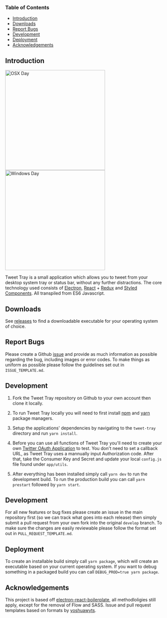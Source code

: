 ### Table of Contents

- [Introduction](#introduction)
- [Downloads](#downloads)
- [Report Bugs](#report-bugs)
- [Development](#development)
- [Deployment](#deployment)
- [Acknowledgements](#acknowledgements)

## Introduction
<img alt="OSX Day" src="https://i.imgur.com/rL4jWFz.png" width="320"/>    <img alt="Windows Day" src="https://i.imgur.com/WWluLuq.png" width="320"/>

Tweet Tray is a small application which allows you to tweet from your desktop system tray or status bar, without any further distractions. The core technology used consists of [Electron](https://github.com/electron/electron), [React](https://github.com/facebook/react) + [Redux](https://github.com/reactjs/redux) and [Styled Components](https://github.com/styled-components/styled-components). All transpiled from ES6 Javascript.

## Downloads

See [releases](https://github.com/jonathontoon/tweet-tray/releases) to find a downloadable executable for your operating system of choice.

## Report Bugs
Please create a Github [issue](https://github.com/jonathontoon/tweet-tray/issues) and provide as much information as possible regarding the bug, including images or error codes. To make things as uniform as possible please follow the guidelines set out in `ISSUE_TEMPLATE.md`.

## Development

1. Fork the Tweet Tray repository on Github to your own account then clone it locally.

2. To run Tweet Tray locally you will need to first install [npm](https://www.npmjs.com/get-npm) and [yarn](https://yarnpkg.com/lang/en/docs/install/) package managers.

3. Setup the applications' dependencies by navigating to the `tweet-tray` directory and run `yarn install`.

4. Before you can use all functions of Tweet Tray you'll need to create your own [Twitter OAuth Application](https://apps.twitter.com/app/new) to test. You don't need to set a callback URL, as Tweet Tray uses a mannually input Authorization code. After that, take the Consumer Key and Secret and update your local `config.js` file found under `app/utils`.

5. After everything has been installed simply call `yarn dev` to run the development build. To run the production build you can call `yarn prestart` followed by `yarn start`.

## Development

For all new features or bug fixes please create an issue in the main repository first (so we can track what goes into each release) then simply submit a pull request from your own fork into the original `develop` branch. To make sure the changes are easily reviewable please follow the format set out in `PULL_REQUEST_TEMPLATE.md`.

## Deployment

To create an installable build simply call `yarn package`, which will create an executable based on your current operating system. If you want to debug something in a packaged build you can call `DEBUG_PROD=true yarn package`.

## Acknowledgements

This project is based off [electron-react-boilerplate](https://github.com/chentsulin/electron-react-boilerplate), all methodloligies still apply, except for the removal of Flow and SASS. Issue and pull request templates based on formats by [yoshuawyts](https://raw.githubusercontent.com/yoshuawuyts/templates/master/github/).
